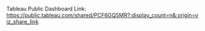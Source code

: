 Tableau Public Dashboard Link: https://public.tableau.com/shared/PCF6GQ5MR?:display_count=n&:origin=viz_share_link
